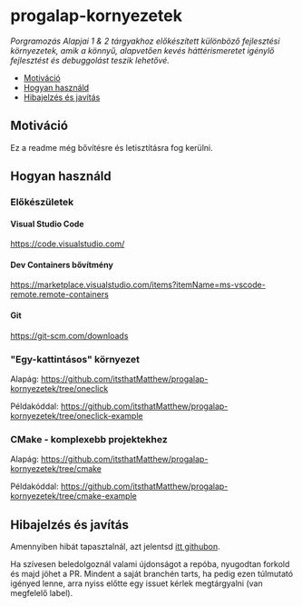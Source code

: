 # progalap-kornyezetek
*Porgramozás Alapjai 1 &amp; 2 tárgyakhoz előkészített különböző fejlesztési környezetek, amik a könnyű, alapvetően kevés háttérismeretet igénylő fejlesztést és debuggolást teszik lehetővé.*

- [Motiváció](#motiváció)
- [Hogyan használd](#hogyan-használd)
- [Hibajelzés és javítás](#hibajelzés-és-javítás)

## Motiváció

Ez a readme még bővítésre és letisztításra fog kerülni.

## Hogyan használd

### Előkészületek

#### Visual Studio Code

<https://code.visualstudio.com/>

#### Dev Containers bővítmény

<https://marketplace.visualstudio.com/items?itemName=ms-vscode-remote.remote-containers>

#### Git

<https://git-scm.com/downloads>

### "Egy-kattintásos" környezet

Alapág: <https://github.com/itsthatMatthew/progalap-kornyezetek/tree/oneclick>

Példakóddal: <https://github.com/itsthatMatthew/progalap-kornyezetek/tree/oneclick-example>

### CMake - komplexebb projektekhez

Alapág: <https://github.com/itsthatMatthew/progalap-kornyezetek/tree/cmake>

Példakóddal: <https://github.com/itsthatMatthew/progalap-kornyezetek/tree/cmake-example>

## Hibajelzés és javítás

Amennyiben hibát tapasztalnál, azt jelentsd [itt githubon](https://github.com/itsthatMatthew/progalap-kornyezetek/issues/new).

Ha szívesen beledolgoznál valami újdonságot a repóba, nyugodtan forkold és majd jöhet a PR. Mindent a saját branchén tarts, ha pedig ezen túlmutató igényed lenne, arra nyiss előtte egy issuet kérlek megtárgyalni (van megfelelő label).